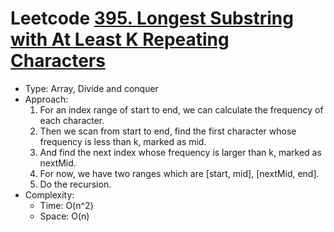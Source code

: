 # Leetcode [395. Longest Substring with At Least K Repeating Characters](https://leetcode.com/problems/longest-substring-with-at-least-k-repeating-characters/)
- Type: Array, Divide and conquer
- Approach:
	1. For an index range of start to end, we can calculate the frequency of each character.
	2. Then we scan from start to end, find the first character whose frequency is less than k, marked as mid.
	3. And find the next index whose frequency is larger than k, marked as nextMid.
	4. For now, we have two ranges which are [start, mid], [nextMid, end].
	5. Do the recursion.
- Complexity:
	- Time: O(n^2)
	- Space: O(n)